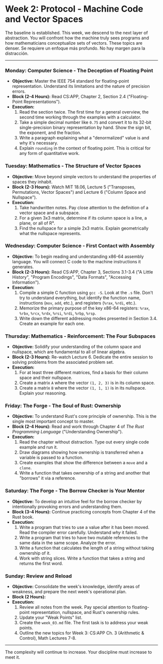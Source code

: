 # Week 2: Protocol - Machine Code and Vector Spaces

The baseline is established. This week, we descend to the next layer of abstraction. You will confront how the machine truly sees programs and how mathematicians conceptualize sets of vectors. These topics are denser. Se requiere un enfoque más profundo. No hay margen para la distracción.

---

### **Monday: Computer Science - The Deception of Floating Point**
* **Objective:** Master the IEEE 754 standard for floating-point representation. Understand its limitations and the nature of precision errors.
* **Block (2-4 Hours):** Read CS:APP, Chapter 2, Section 2.4 ("Floating-Point Representations").
* **Execution:**
    1.  Read the section twice. The first time for a general overview, the second time working through the examples with a calculator.
    2.  Take a simple decimal number like `0.75` and convert it to its 32-bit single-precision binary representation by hand. Show the sign bit, the exponent, and the fraction.
    3.  Write a paragraph explaining what a "denormalized" value is and why it's necessary.
    4.  Explain `rounding` in the context of floating point. This is critical for any form of quantitative work.

### **Tuesday: Mathematics - The Structure of Vector Spaces**
* **Objective:** Move beyond simple vectors to understand the properties of spaces they inhabit.
* **Block (2-3 Hours):** Watch MIT 18.06, Lecture 5 ("Transposes, Permutations, Vector Spaces") and Lecture 6 ("Column Space and Nullspace").
* **Execution:**
    1.  Take handwritten notes. Pay close attention to the definition of a vector space and a subspace.
    2.  For a given 3x3 matrix, determine if its column space is a line, a plane, or all of R³.
    3.  Find the nullspace for a simple 2x3 matrix. Explain geometrically what the nullspace represents.

### **Wednesday: Computer Science - First Contact with Assembly**
* **Objective:** To begin reading and understanding x86-64 assembly language. You will connect C code to the machine instructions it generates.
* **Block (2-3 Hours):** Read CS:APP, Chapter 3, Sections 3.1-3.4 ("A Little History", "Program Encodings", "Data Formats", "Accessing Information").
* **Execution:**
    1.  Compile a simple C function using `gcc -S`. Look at the `.s` file. Don't try to understand everything, but identify the function name, instructions (`mov`, `add`, etc.), and registers (`%rax`, `%rdi`, etc.).
    2.  Memorize the primary purpose of the key x86-64 registers: `%rax`, `%rbx`, `%rcx`, `%rdx`, `%rsi`, `%rdi`, `%rbp`, `%rsp`.
    3.  Write down the different addressing modes presented in Section 3.4. Create an example for each one.

### **Thursday: Mathematics - Reinforcement: The Four Subspaces**
* **Objective:** Solidify your understanding of the column space and nullspace, which are fundamental to all of linear algebra.
* **Block (2-3 Hours):** Re-watch Lecture 6. Dedicate the entire session to solving problems from the associated problem set.
* **Execution:**
    1.  For at least three different matrices, find a basis for their column space and their nullspace.
    2.  Create a matrix `A` where the vector `(1, 2, 3)` is in its column space.
    3.  Create a matrix `B` where the vector `(1, 1, 1)` is in its nullspace. Explain your reasoning.

### **Friday: The Forge - The Soul of Rust: Ownership**
* **Objective:** To understand Rust's core principle of ownership. This is the single most important concept to master.
* **Block (2-4 Hours):** Read and work through Chapter 4 of *The Rust Programming Language* ("Understanding Ownership").
* **Execution:**
    1.  Read the chapter without distraction. Type out every single code example and run it.
    2.  Draw diagrams showing how ownership is transferred when a variable is passed to a function.
    3.  Create examples that show the difference between a `move` and a `clone`.
    4.  Write a function that takes ownership of a string and another that "borrows" it via a reference.

### **Saturday: The Forge - The Borrow Checker is Your Mentor**
* **Objective:** To develop an intuitive feel for the borrow checker by intentionally provoking errors and understanding them.
* **Block (3-4 Hours):** Continue practicing concepts from Chapter 4 of the Rust book.
* **Execution:**
    1.  Write a program that tries to use a value after it has been moved. Read the compiler error carefully. Understand *why* it failed.
    2.  Write a program that tries to have two mutable references to the same data in the same scope. Analyze the error.
    3.  Write a function that calculates the length of a string without taking ownership of it.
    4.  Work with string slices. Write a function that takes a string and returns the first word.

### **Sunday: Review and Reload**
* **Objective:** Consolidate the week's knowledge, identify areas of weakness, and prepare the next week's operational plan.
* **Block (2 Hours):**
* **Execution:**
    1.  Review all notes from the week. Pay special attention to floating-point representation, nullspace, and Rust's ownership rules.
    2.  Update your "Weak Points" list.
    3.  Create the `week_03.md` file. The first task is to address your weak points.
    4.  Outline the new topics for Week 3: CS:APP Ch. 3 (Arithmetic & Control), Math Lectures 7-8.

---

The complexity will continue to increase. Your discipline must increase to meet it.
